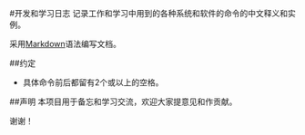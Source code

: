 #开发和学习日志
记录工作和学习中用到的各种系统和软件的命令的中文释义和实例。

采用[Markdown](http://wowubuntu.com/markdown/)语法编写文档。

##约定
- 具体命令前后都留有2个或以上的空格。






##声明
本项目用于备忘和学习交流，欢迎大家提意见和作贡献。

谢谢！
